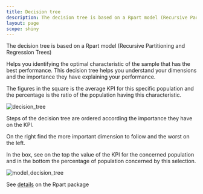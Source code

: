 ```yaml
---
title: Decision tree
description: The decision tree is based on a Rpart model (Recursive Partitioning and Regression Trees). Helps you identifying the optimal characteristic of the sample that has the best performance.
layout: page
scope: shiny
---
```


The decision tree is based on a Rpart model (Recursive Partitioning and Regression Trees)

Helps you identifying the optimal characteristic of the sample that has the best performance. This decision tree helps you understand your dimensions and the importance they have explaining your performance.

The figures in the square is the average KPI for this specific population and the percentage is the ratio of the population having this characteristic.

![decision_tree]({{site.url}}/{{site.baseurl}}/core_app/pivot/web_application/dashboard/dimension_importance/images/decision_tree.png)

Steps of the decision tree are ordered according the importance they have on the KPI.

On the right find the more important dimension to follow and the worst on the left.

In the box, see on the top the value of the KPI for the concerned population and in the bottom the percentage of population concerned by this selection.

![model_decision_tree]({{site.url}}/{{site.baseurl}}/core_app/pivot/web_application/dashboard/dimension_importance/images/DecisionTree_Pivot_Model.png)

See [details](https://www.rdocumentation.org/packages/rpart/versions/4.1-15/topics/rpart) on the Rpart package
